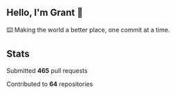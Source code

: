 ## Hello, I'm Grant 👋

⌨️  Making the world a better place, one commit at a time.


## Stats

Submitted **465** pull requests

Contributed to **64** repositories
